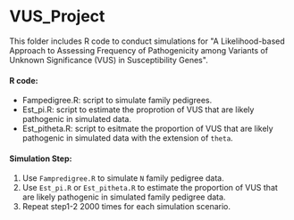# VUS_Project


This folder includes R code to conduct simulations for "A Likelihood-based Approach to Assessing Frequency of Pathogenicity among Variants of Unknown Significance (VUS) in Susceptibility Genes".

#### R code: 
- Fampedigree.R: script to simulate family pedigrees.
- Est_pi.R: script to estimate the proprotion of VUS that are likely pathogenic in simulated data. 
- Est_pitheta.R: script to esitmate the proportion of VUS that are likely pathogenic in simulated data with the extension of `theta`.


#### Simulation Step:

1. Use `Fampredigree.R` to simulate `N` family pedigree data. 
2. Use `Est_pi.R` or `Est_pitheta.R` to estimate the proportion of VUS that are likely pathogenic in simulated family pedigree data. 
3. Repeat step1-2 2000 times for each simulation scenario. 







